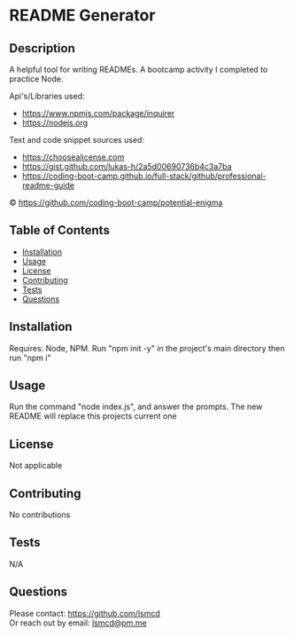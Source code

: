 # README Generator

## Description

A helpful tool for writing READMEs. A bootcamp activity I completed to practice Node.

Api's/Libraries used:

- <https://www.npmjs.com/package/inquirer>
- <https://nodejs.org>

Text and code snippet sources used:

- <https://choosealicense.com>
- <https://gist.github.com/lukas-h/2a5d00690736b4c3a7ba>
- <https://coding-boot-camp.github.io/full-stack/github/professional-readme-guide>

© <https://github.com/coding-boot-camp/potential-enigma>

## Table of Contents

- [Installation](#installation)
- [Usage](#usage)
- [License](#license)
- [Contributing](#contributing)
- [Tests](#tests)
- [Questions](#questions)

## Installation

Requires: Node, NPM. Run "npm init -y" in the project's main directory then run "npm i"

## Usage

Run the command "node index.js", and answer the prompts. The new README will replace this projects current one

## License

Not applicable

## Contributing

No contributions

## Tests

N/A

## Questions

Please contact: <https://github.com/lsmcd>  
Or reach out by email: <lsmcd@pm.me>
